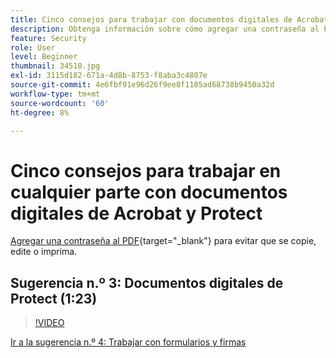 ```yaml
---
title: Cinco consejos para trabajar con documentos digitales de Acrobat y Protect desde cualquier lugar
description: Obtenga información sobre cómo agregar una contraseña al PDF para evitar que se copie, edite o imprima
feature: Security
role: User
level: Beginner
thumbnail: 34510.jpg
exl-id: 3115d182-671a-4d8b-8753-f8aba3c4807e
source-git-commit: 4e6fbf91e96d26f9ee8f1105ad68738b9450a32d
workflow-type: tm+mt
source-wordcount: '60'
ht-degree: 8%

---
```


# Cinco consejos para trabajar en cualquier parte con documentos digitales de Acrobat y Protect

[Agregar una contraseña al PDF](https://www.adobe.com/es/acrobat/online/password-protect-pdf.html){target="_blank"}  para evitar que se copie, edite o imprima.

## Sugerencia n.º 3: Documentos digitales de Protect (1:23)

>[!VIDEO](https://video.tv.adobe.com/v/34510?quality=12&learn=on&hidetitle=true)

[Ir a la sugerencia n.º 4: Trabajar con formularios y firmas](work-with-forms-and-signatures.md)
